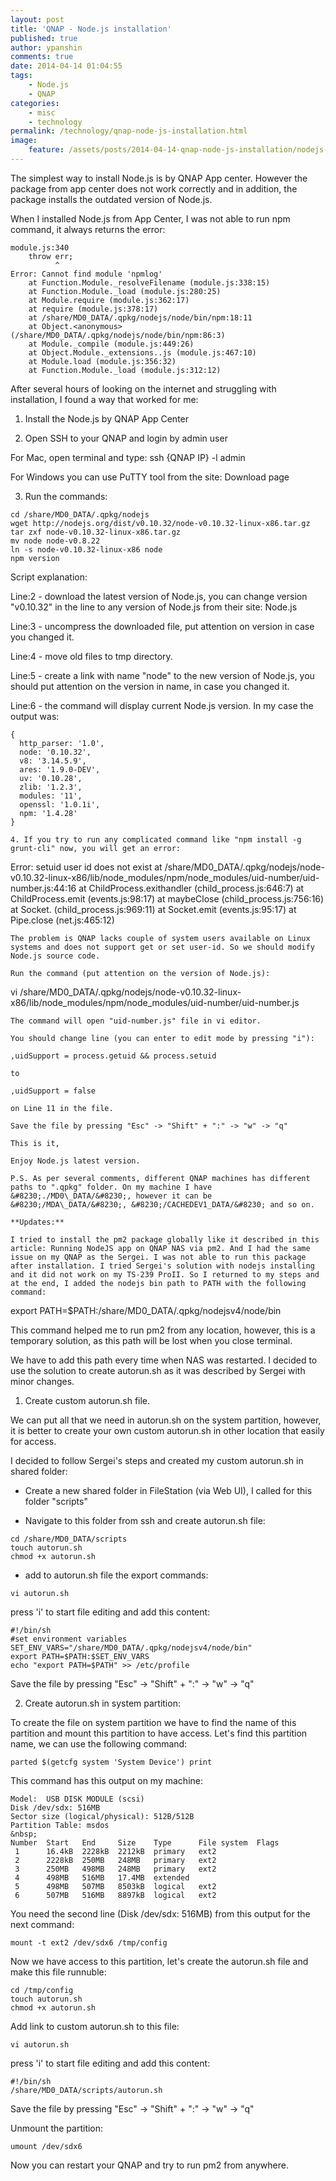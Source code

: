```yaml
---
layout: post
title: 'QNAP - Node.js installation'
published: true
author: ypanshin
comments: true
date: 2014-04-14 01:04:55
tags:
    - Node.js
    - QNAP
categories:
    - misc
    - technology
permalink: /technology/qnap-node-js-installation.html
image:
    feature: /assets/posts/2014-04-14-qnap-node-js-installation/nodejs-1280x1024-200x180.png
---
```

The simplest way to install Node.js is by QNAP App center. However the package from app center does not work correctly and in addition, the package installs the outdated version of Node.js.
<!--more-->
  
When I installed Node.js from App Center, I was not able to run npm command, it always returns the error:
```   
module.js:340
    throw err;
          ^
Error: Cannot find module 'npmlog'
    at Function.Module._resolveFilename (module.js:338:15)
    at Function.Module._load (module.js:280:25)
    at Module.require (module.js:362:17)
    at require (module.js:378:17)
    at /share/MD0_DATA/.qpkg/nodejs/node/bin/npm:18:11
    at Object.<anonymous> (/share/MD0_DATA/.qpkg/nodejs/node/bin/npm:86:3)
    at Module._compile (module.js:449:26)
    at Object.Module._extensions..js (module.js:467:10)
    at Module.load (module.js:356:32)
    at Function.Module._load (module.js:312:12)
```     
After several hours of looking on the internet and struggling with installation, I found a way that worked for me:

1. Install the Node.js by QNAP App Center
  
2. Open SSH to your QNAP and login by admin user
	  
For Mac, open terminal and type: ssh {QNAP IP} -l admin
	  
For Windows you can use PuTTY tool from the site: Download page
  
3. Run the commands:
```
cd /share/MD0_DATA/.qpkg/nodejs
wget http://nodejs.org/dist/v0.10.32/node-v0.10.32-linux-x86.tar.gz
tar zxf node-v0.10.32-linux-x86.tar.gz
mv node node-v0.8.22
ln -s node-v0.10.32-linux-x86 node
npm version
```      
Script explanation:
  
Line:2 - download the latest version of Node.js, you can change version "v0.10.32" in the line to any version of Node.js from their site: Node.js
  
Line:3 - uncompress the downloaded file, put attention on version in case you changed it.
  
Line:4 - move old files to tmp directory.
  
Line:5 - create a link with name "node" to the new version of Node.js, you should put attention on the version in name, in case you changed it.
  
Line:6 - the command will display current Node.js version. In my case the output was:


```
{ 
  http_parser: '1.0',
  node: '0.10.32',
  v8: '3.14.5.9',
  ares: '1.9.0-DEV',
  uv: '0.10.28',
  zlib: '1.2.3',
  modules: '11',
  openssl: '1.0.1i',
  npm: '1.4.28' 
}

4. If you try to run any complicated command like "npm install -g grunt-cli" now, you will get an error:
```
Error: setuid user id does not exist
    at /share/MD0_DATA/.qpkg/nodejs/node-v0.10.32-linux-x86/lib/node_modules/npm/node_modules/uid-number/uid-number.js:44:16
    at ChildProcess.exithandler (child_process.js:646:7)
    at ChildProcess.emit (events.js:98:17)
    at maybeClose (child_process.js:756:16)
    at Socket.<anonymous> (child_process.js:969:11)
    at Socket.emit (events.js:95:17)
    at Pipe.close (net.js:465:12)
 ```     
 The problem is QNAP lacks couple of system users available on Linux systems and does not support get or set user-id. So we should modify Node.js source code.
  
Run the command (put attention on the version of Node.js):
```
vi /share/MD0_DATA/.qpkg/nodejs/node-v0.10.32-linux-x86/lib/node_modules/npm/node_modules/uid-number/uid-number.js
```   
The command will open "uid-number.js" file in vi editor. 

You should change line (you can enter to edit mode by pressing "i"):
  
,uidSupport = process.getuid && process.setuid
  
to
  
,uidSupport = false
  
on Line 11 in the file.

Save the file by pressing "Esc" -> "Shift" + ":" -> "w" -> "q"

This is it,
  
Enjoy Node.js latest version.

P.S. As per several comments, different QNAP machines has different paths to ".qpkg" folder. On my machine I have &#8230;./MD0\_DATA/&#8230;, however it can be &#8230;/MDA\_DATA/&#8230;, &#8230;/CACHEDEV1_DATA/&#8230; and so on.

**Updates:**

I tried to install the pm2 package globally like it described in this article: Running NodeJS app on QNAP NAS via pm2. And I had the same issue on my QNAP as the Sergei. I was not able to run this package after installation. I tried Sergei's solution with nodejs installing and it did not work on my TS-239 ProII. So I returned to my steps and at the end, I added the nodejs bin path to PATH with the following command:
```
export PATH=$PATH:/share/MD0_DATA/.qpkg/nodejsv4/node/bin

This command helped me to run pm2 from any location, however, this is a temporary solution, as this path will be lost when you close terminal.
  
We have to add this path every time when NAS was restarted. I decided to use the solution to create autorun.sh as it was described by Sergei with minor changes.

1. Create custom autorun.sh file.
  
We can put all that we need in autorun.sh on the system partition, however, it is better to create your own custom autorun.sh in other location that easily for access.
  
I decided to follow Sergei's steps and created my custom autorun.sh in shared folder:
  
- Create a new shared folder in FileStation (via Web UI), I called for this folder "scripts"
  
- Navigate to this folder from ssh and create autorun.sh file:
```
cd /share/MD0_DATA/scripts
touch autorun.sh
chmod +x autorun.sh
```
- add to autorun.sh file the export commands:
```
vi autorun.sh
```
press 'i' to start file editing and add this content:
```
#!/bin/sh
#set environment variables
SET_ENV_VARS="/share/MD0_DATA/.qpkg/nodejsv4/node/bin"
export PATH=$PATH:$SET_ENV_VARS
echo "export PATH=$PATH" >> /etc/profile
```
Save the file by pressing "Esc" -> "Shift" + ":" -> "w" -> "q"

2. Create autorun.sh in system partition:
  
To create the file on system partition we have to find the name of this partition and mount this partition to have access. Let's find this partition name, we can use the following command:
```
parted $(getcfg system 'System Device') print
```

This command has this output on my machine:
```
Model:  USB DISK MODULE (scsi)
Disk /dev/sdx: 516MB
Sector size (logical/physical): 512B/512B
Partition Table: msdos
&nbsp;
Number  Start   End     Size    Type      File system  Flags
 1      16.4kB  2228kB  2212kB  primary   ext2
 2      2228kB  250MB   248MB   primary   ext2
 3      250MB   498MB   248MB   primary   ext2
 4      498MB   516MB   17.4MB  extended
 5      498MB   507MB   8503kB  logical   ext2
 6      507MB   516MB   8897kB  logical   ext2
 ```
 You need the second line (Disk /dev/sdx: 516MB) from this output for the next command:
```
mount -t ext2 /dev/sdx6 /tmp/config
```
Now we have access to this partition, let's create the autorun.sh file and make this file runnuble:
```
cd /tmp/config
touch autorun.sh
chmod +x autorun.sh
```    
Add link to custom autorun.sh to this file:
```
vi autorun.sh
```
press 'i' to start file editing and add this content:
```
#!/bin/sh
/share/MD0_DATA/scripts/autorun.sh
```
Save the file by pressing "Esc" -> "Shift" + ":" -> "w" -> "q"

Unmount the partition:
```
umount /dev/sdx6
```
Now you can restart your QNAP and try to run pm2 from anywhere.